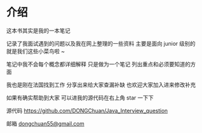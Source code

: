 # 介绍

这本书其实是我的一本笔记

记录了我面试遇到的问题以及我在网上整理的一些资料 主要是面向 junior 级别的 就是我们这些小菜鸟啦 ~

笔记中我不会每个概念都详细解释 只是做为一个笔记 列出重点和必须要知道的方面

我也是刚在法国找到工作 分享出来给大家查漏补缺 也欢迎大家加入进来修改补充

如果有确实帮助到大家 可以进我的源代码在右上角 star 一下下

源代码 https://github.com/DONGChuan/Java_Interview_question

邮箱 dongchuan55@gmail.com


